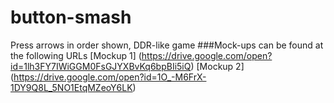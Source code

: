 # button-smash
Press arrows in order shown, DDR-like game
###Mock-ups can be found at the following URLs
[Mockup 1] (https://drive.google.com/open?id=1lh3FY7IWiGGM0FsGJYXBvKq6bpBIi5iQ)
[Mockup 2] (https://drive.google.com/open?id=1O_-M6FrX-1DY9Q8L_5NO1EtqMZeoY6LK)